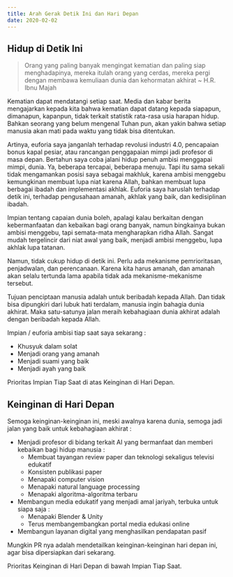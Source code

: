```yaml
---
title: Arah Gerak Detik Ini dan Hari Depan
date: 2020-02-02
---
```


## Hidup di Detik Ini
> Orang yang paling banyak mengingat kematian dan paling siap menghadapinya, mereka itulah orang yang cerdas, mereka pergi dengan membawa kemuliaan dunia dan kehormatan akhirat ~ H.R. Ibnu Majah

Kematian dapat mendatangi setiap saat. Media dan kabar berita mengajarkan kepada kita bahwa kematian dapat datang kepada siapapun, dimanapun, kapanpun, tidak terkait statistik rata-rasa usia harapan hidup. Bahkan seorang yang belum mengenal Tuhan pun, akan yakin bahwa setiap manusia akan mati pada waktu yang tidak bisa ditentukan. 

Artinya, euforia saya janganlah terhadap revolusi industri 4.0, pencapaian bonus kapal pesiar, atau rancangan penggapaian mimpi jadi profesor di masa depan. Bertahun saya coba jalani hidup penuh ambisi menggapai mimpi, dunia. Ya, beberapa tercapai, beberapa menuju. Tapi itu sama sekali tidak mengamankan posisi saya sebagai makhluk, karena ambisi menggebu kemungkinan membuat lupa niat karena Allah, bahkan membuat lupa berbagai ibadah dan implementasi akhlak. Euforia saya haruslah terhadap detik ini, terhadap pengusahaan amanah, akhlak yang baik, dan kedisiplinan ibadah.

Impian tentang capaian dunia boleh, apalagi kalau berkaitan dengan kebermanfaatan dan kebaikan bagi orang banyak, namun bingkainya bukan ambisi menggebu, tapi semata-mata mengharapkan ridha Allah. Sangat mudah tergelincir dari niat awal yang baik, menjadi ambisi menggebu, lupa akhlak lupa tatanan.

Namun, tidak cukup hidup di detik ini. Perlu ada mekanisme pemrioritasan, penjadwalan, dan perencanaan. Karena kita harus amanah, dan amanah akan selalu tertunda lama apabila tidak ada mekanisme-mekanisme tersebut.

Tujuan penciptaan manusia adalah untuk beribadah kepada Allah. Dan tidak bisa dipungkiri dari lubuk hati terdalam, manusia ingin bahagia dunia akhirat. Maka satu-satunya jalan meraih kebahagiaan dunia akhirat adalah dengan beribadah kepada Allah. 

Impian / euforia ambisi tiap saat saya sekarang :
- Khusyuk dalam solat
- Menjadi orang yang amanah
- Menjadi suami yang baik
- Menjadi ayah yang baik

Prioritas Impian Tiap Saat di atas Keinginan di Hari Depan.

## Keinginan di Hari Depan
Semoga keinginan-keinginan ini, meski awalnya karena dunia, semoga jadi jalan yang baik untuk kebahagiaan akhirat :
- Menjadi profesor di bidang terkait AI yang bermanfaat dan memberi kebaikan bagi hidup manusia :
  - Membuat tayangan review paper dan teknologi sekaligus televisi edukatif
  - Konsisten publikasi paper
  - Menapaki computer vision
  - Menapaki natural language processing
  - Menapaki algoritma-algoritma terbaru
- Membangun media edukatif yang menjadi amal jariyah, terbuka untuk siapa saja :
  - Menapaki Blender & Unity
  - Terus membangembangkan portal media edukasi online
- Membangun layanan digital yang menghasilkan pendapatan pasif

Mungkin PR nya adalah mendetailkan keinginan-keinginan hari depan ini, agar bisa dipersiapkan dari sekarang.

Prioritas Keinginan di Hari Depan di bawah Impian Tiap Saat.

